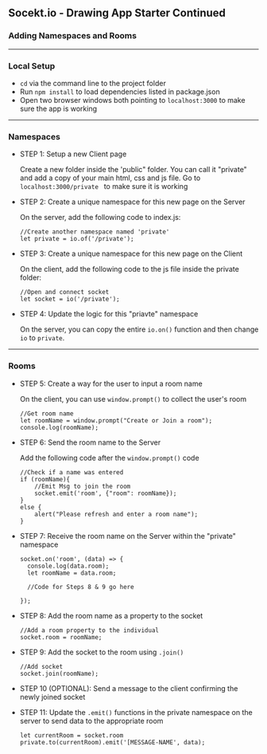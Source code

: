 ## Socekt.io - Drawing App Starter Continued
### Adding Namespaces and Rooms
-----
### Local Setup
- `cd` via the command line to the project folder
- Run `npm install` to load dependencies listed in package.json
- Open two browser windows both pointing to `localhost:3000` to make sure the app is working
-----
### Namespaces
- STEP 1:	Setup a new Client page

  Create a new folder inside the 'public" folder. You can call it "private" and add a copy of your main html, css and js file. Go to `localhost:3000/private ` to make sure it is working

- STEP 2: Create a unique namespace for this new page on the Server

  On the server, add the following code to index.js:
  ``` 
  //Create another namespace named 'private'
  let private = io.of('/private');
  ```

- STEP 3: Create a unique namespace for this new page on the Client

  On the client, add the following code to the js file inside the private folder:
  ```
  //Open and connect socket
  let socket = io('/private');
  ```

- STEP 4: Update the logic for this "priavte" namespace

  On the server, you can copy the entire `io.on()` function and then change `io` to `private`. 

----
### Rooms

- STEP 5: Create a way for the user to input a room name

  On the client, you can use `window.prompt()` to collect the user's room

  ```
  //Get room name
  let roomName = window.prompt("Create or Join a room");
  console.log(roomName);

- STEP 6: Send the room name to the Server 

  Add the following code after the `window.prompt()` code
  ```
  //Check if a name was entered
  if (roomName){
      //Emit Msg to join the room
      socket.emit('room', {"room": roomName});
  }
  else {
      alert("Please refresh and enter a room name");
  }
  ```

- STEP 7: Receive the room name on the Server within the "private" namespace

  ```
  socket.on('room', (data) => {
    console.log(data.room);
    let roomName = data.room;

    //Code for Steps 8 & 9 go here

  });
  ```

- STEP 8: Add the room name as a property to the socket

  ```
  //Add a room property to the individual
  socket.room = roomName;
  ```

- STEP 9: Add the socket to the room using `.join()`

  ```
  //Add socket
  socket.join(roomName);
  ```

- STEP 10 (OPTIONAL): Send a message to the client confirming the newly joined socket

- STEP 11: Update the `.emit()` functions in the private namespace on the server to send data to the appropriate room

  ```
  let currentRoom = socket.room
  private.to(currentRoom).emit('[MESSAGE-NAME', data);
  ```
